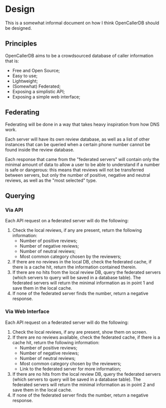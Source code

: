 Design
======

This is a somewhat informal document on how I think OpenCallerDB should be designed.

Principles
----------

OpenCallerDB aims to be a crowdsourced database of caller information that is:

- Free and Open Source;
- Easy to use;
- Lightweight;
- (Somewhat) Federated;
- Exposing a simplistic API;
- Exposing a simple web interface;

Federating
----------

Federating will be done in a way that takes heavy inspiration from how DNS work.

Each server will have its own review database, as well as a list of other instances that can be queried when a certain phone number cannot be found inside the review database.

Each response that came from the "federated servers" will contain only the minimal amount of data to allow a user to be able to understand if a number is safe or dangerous: this means that reviews will not be transferred between servers, but only the number of positive, negative and neutral reviews, as well as the "most selected" type.

Querying
--------

### Via API

Each API request on a federated server will do the following:

1. Check the local reviews, if any are present, return the following information:
    - Number of positive reviews;
    - Number of negative reviews;
    - Number of neutral reviews;
    - Most common category chosen by the reviewers;
2. If there are no reviews in the local DB, check the federated cache, if there is a cache hit, return the information contained therein.
3. If there are no hits from the local review DB, query the federated servers (which servers to query will be saved in a database table). The federated servers will return the minimal information as in point 1 and save them in the local cache.
4. If none of the federated server finds the number, return a negative response.

### Via Web Interface

Each API request on a federated server will do the following:

1. Check the local reviews, if any are present, show them on screen.
2. If there are no reviews available, check the federated cache, if there is a cache hit, return the following information:
    - Number of positive reviews;
    - Number of negative reviews;
    - Number of neutral reviews;
    - Most common category chosen by the reviewers;
    - Link to the federated server for more information;
3. If there are no hits from the local review DB, query the federated servers (which servers to query will be saved in a database table). The federated servers will return the minimal information as in point 2 and save them in the local cache.
4. If none of the federated server finds the number, return a negative response.
